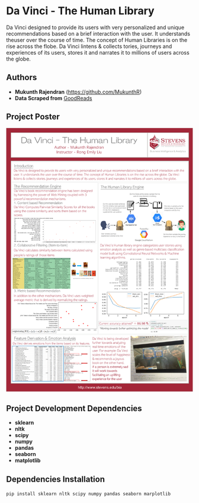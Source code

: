 # Da Vinci - The Human Library
Da Vinci designed to provide its users with very personalized and unique recommendations based on a brief interaction with the user. It understands theuser over the course of time. The concept of Human Libraries is on the rise across the flobe. Da Vinci lintens & collects tories, journeys and experiences of its users, stores it and narrates it to millions of users across the globe.

## Authors

* **Mukunth Rajendran** 
(https://github.com/MukunthR)
* **Data Scraped from**
[GoodReads](https://www.goodreads.com)

## Project Poster
![Image description](./Da_vinci_poster.png)

## Project Development Dependencies
* **sklearn**
* **nltk**
* **scipy**
* **numpy**
* **pandas**
* **seaborn**
* **matplotlib**

## Dependencies Installation
`pip install sklearn nltk scipy numpy pandas seaborn marplotlib`




  
